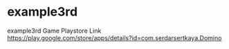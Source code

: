 # example3rd
example3rd
Game Playstore Link
https://play.google.com/store/apps/details?id=com.serdarsertkaya.Domino
